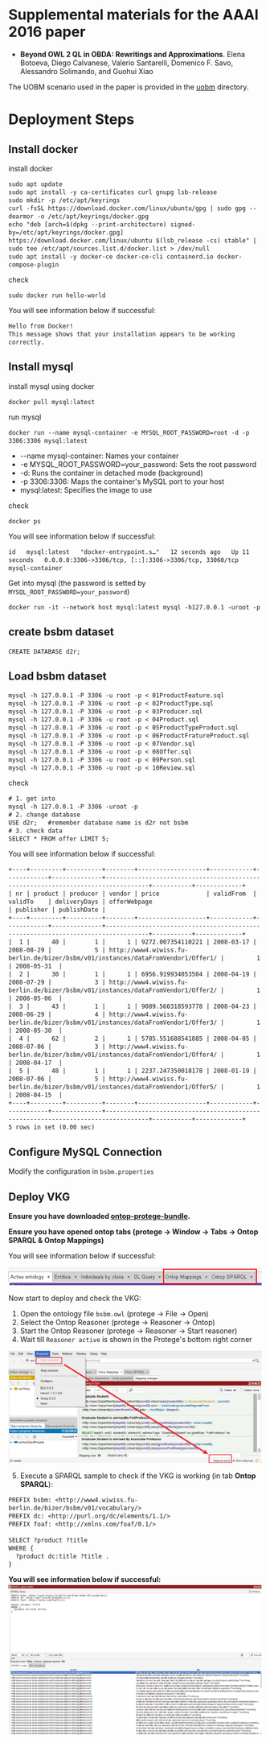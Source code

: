 # Supplemental materials for the AAAI 2016 paper

- **Beyond OWL 2 QL in OBDA: Rewritings and Approximations**. 
  Elena Botoeva, Diego Calvanese, Valerio Santarelli, Domenico F. Savo, Alessandro Solimando, and Guohui Xiao

The UOBM scenario used in the paper is provided in the [uobm](https://github.com/ontop/ontop-examples/tree/master/aaai-2016-ontoprox/uobm) directory.

# Deployment Steps
## Install docker
install docker
```shell
sudo apt update
sudo apt install -y ca-certificates curl gnupg lsb-release
sudo mkdir -p /etc/apt/keyrings
curl -fsSL https://download.docker.com/linux/ubuntu/gpg | sudo gpg --dearmor -o /etc/apt/keyrings/docker.gpg
echo "deb [arch=$(dpkg --print-architecture) signed-by=/etc/apt/keyrings/docker.gpg] https://download.docker.com/linux/ubuntu $(lsb_release -cs) stable" | sudo tee /etc/apt/sources.list.d/docker.list > /dev/null
sudo apt install -y docker-ce docker-ce-cli containerd.io docker-compose-plugin
```
check
```shell
sudo docker run hello-world
```
You will see information below if successful:
```text
Hello from Docker!
This message shows that your installation appears to be working correctly.
```
## Install mysql
install mysql using docker
```shell
docker pull mysql:latest
```
run mysql
```shell
docker run --name mysql-container -e MYSQL_ROOT_PASSWORD=root -d -p 3306:3306 mysql:latest
```
- --name mysql-container: Names your container
- -e MYSQL_ROOT_PASSWORD=your_password: Sets the root password
- -d: Runs the container in detached mode (background)
- -p 3306:3306: Maps the container's MySQL port to your host
- mysql:latest: Specifies the image to use

check
```shell
docker ps
```
You will see information below if successful:
```text
id   mysql:latest   "docker-entrypoint.s…"   12 seconds ago   Up 11 seconds   0.0.0.0:3306->3306/tcp, [::]:3306->3306/tcp, 33060/tcp   mysql-container
```
Get into mysql (the password is setted by `MYSQL_ROOT_PASSWORD=your_password`)
```shell
docker run -it --network host mysql:latest mysql -h127.0.0.1 -uroot -p
```

## create bsbm dataset
```shell
CREATE DATABASE d2r;
```

## Load bsbm dataset
```shell
mysql -h 127.0.0.1 -P 3306 -u root -p < 01ProductFeature.sql
mysql -h 127.0.0.1 -P 3306 -u root -p < 02ProductType.sql
mysql -h 127.0.0.1 -P 3306 -u root -p < 03Producer.sql
mysql -h 127.0.0.1 -P 3306 -u root -p < 04Product.sql
mysql -h 127.0.0.1 -P 3306 -u root -p < 05ProductTypeProduct.sql
mysql -h 127.0.0.1 -P 3306 -u root -p < 06ProductFratureProduct.sql
mysql -h 127.0.0.1 -P 3306 -u root -p < 07Vendor.sql
mysql -h 127.0.0.1 -P 3306 -u root -p < 08Offer.sql
mysql -h 127.0.0.1 -P 3306 -u root -p < 09Person.sql
mysql -h 127.0.0.1 -P 3306 -u root -p < 10Review.sql
```
check
```shell
# 1. get into 
mysql -h 127.0.0.1 -P 3306 -uroot -p
# 2. change database
USE d2r;   #remember database name is d2r not bsbm
# 3. check data
SELECT * FROM offer LIMIT 5;
```
You will see information below if successful:
```text
+----+---------+----------+--------+-------------------+------------+------------+--------------+----------------------------------------------------------------------------------+-----------+-------------+
| nr | product | producer | vendor | price             | validFrom  | validTo    | deliveryDays | offerWebpage                                                                     | publisher | publishDate |
+----+---------+----------+--------+-------------------+------------+------------+--------------+----------------------------------------------------------------------------------+-----------+-------------+
|  1 |      40 |        1 |      1 | 9272.007354110221 | 2008-03-17 | 2008-08-29 |            5 | http://www4.wiwiss.fu-berlin.de/bizer/bsbm/v01/instances/dataFromVendor1/Offer1/ |         1 | 2008-05-31  |
|  2 |      30 |        1 |      1 | 6956.919934053504 | 2008-04-19 | 2008-07-29 |            3 | http://www4.wiwiss.fu-berlin.de/bizer/bsbm/v01/instances/dataFromVendor1/Offer2/ |         1 | 2008-05-06  |
|  3 |      43 |        1 |      1 | 9089.560318593778 | 2008-04-23 | 2008-06-29 |            4 | http://www4.wiwiss.fu-berlin.de/bizer/bsbm/v01/instances/dataFromVendor1/Offer3/ |         1 | 2008-05-30  |
|  4 |      62 |        2 |      1 | 5785.551688541885 | 2008-04-05 | 2008-07-06 |            3 | http://www4.wiwiss.fu-berlin.de/bizer/bsbm/v01/instances/dataFromVendor1/Offer4/ |         1 | 2008-04-17  |
|  5 |      48 |        1 |      1 | 2237.247350018178 | 2008-01-19 | 2008-07-06 |            5 | http://www4.wiwiss.fu-berlin.de/bizer/bsbm/v01/instances/dataFromVendor1/Offer5/ |         1 | 2008-04-15  |
+----+---------+----------+--------+-------------------+------------+------------+--------------+----------------------------------------------------------------------------------+-----------+-------------+
5 rows in set (0.00 sec)

```

## Configure MySQL Connection
Modify the configuration in `bsbm.properties`

## Deploy VKG
**Ensure you have downloaded [ontop-protege-bundle](https://github.com/ontop/ontop/releases).**

**Ensure you have opened ontop tabs (protege → Window → Tabs → Ontop SPARQL & Ontop Mappings)**

You will see information below if successful:

![protege_with_ontop_tabs](../../resources/imgs/protege_with_ontop_tabs.png)

Now start to deploy and check the VKG: 
1. Open the ontology file `bsbm.owl` (protege → File → Open)
2. Select the Ontop Reasoner (protege → Reasoner → Ontop)
3. Start the Ontop Reasoner (protege → Reasoner → Start reasoner)
4. Wait till `Reasoner active` is shown in the Protege's bottom right corner

![protege_with_ontop_tabs](../../resources/imgs/protege_reasoner_active.png)

5. Execute a SPARQL sample to check if the VKG is working (in tab **Ontop SPARQL**):
```text
PREFIX bsbm: <http://www4.wiwiss.fu-berlin.de/bizer/bsbm/v01/vocabulary/>
PREFIX dc: <http://purl.org/dc/elements/1.1/>
PREFIX foaf: <http://xmlns.com/foaf/0.1/>

SELECT ?product ?title
WHERE {
  ?product dc:title ?title .
}
```

**You will see information below if successful:**
![img.png](img.png)
